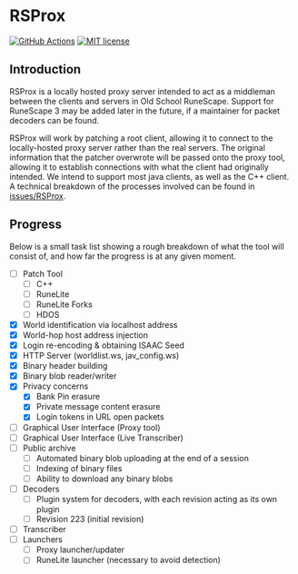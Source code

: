 # RSProx

[![GitHub Actions][actions-badge]][actions] [![MIT license][mit-badge]][mit]

## Introduction
RSProx is a locally hosted proxy server intended to act as a middleman between the clients and servers in Old School RuneScape.
Support for RuneScape 3 may be added later in the future, if a maintainer for packet decoders can be found.

RSProx will work by patching a root client, allowing it to connect to the locally-hosted proxy server rather than the real servers.
The original information that the patcher overwrote will be passed onto the proxy tool, allowing it to establish connections with
what the client had originally intended. We intend to support most java clients, as well as the C++ client.
A technical breakdown of the processes involved can be found in [issues/RSProx](https://github.com/blurite/rsprox/issues/1).

## Progress
Below is a small task list showing a rough breakdown of what the tool will consist of, and how far the progress is at any given moment.

- [ ] Patch Tool
  - [ ] C++
  - [ ] RuneLite
  - [ ] RuneLite Forks
  - [ ] HDOS
- [x] World identification via localhost address
- [x] World-hop host address injection
- [x] Login re-encoding & obtaining ISAAC Seed
- [x] HTTP Server (worldlist.ws, jav_config.ws)
- [x] Binary header building
- [x] Binary blob reader/writer
- [x] Privacy concerns
  - [x] Bank Pin erasure
  - [x] Private message content erasure
  - [x] Login tokens in URL open packets
- [ ] Graphical User Interface (Proxy tool)
- [ ] Graphical User Interface (Live Transcriber)
- [ ] Public archive
  - [ ] Automated binary blob uploading at the end of a session
  - [ ] Indexing of binary files
  - [ ] Ability to download any binary blobs
- [ ] Decoders
  - [ ] Plugin system for decoders, with each revision acting as its own plugin
  - [ ] Revision 223 (initial revision)
- [ ] Transcriber
- [ ] Launchers
  - [ ] Proxy launcher/updater
  - [ ] RuneLite launcher (necessary to avoid detection)

[actions-badge]: https://github.com/blurite/rsprox/actions/workflows/ci.yml/badge.svg
[actions]: https://github.com/blurite/rsprox/actions
[mit-badge]: https://img.shields.io/badge/license-MIT-informational
[mit]: https://opensource.org/license/MIT
